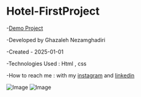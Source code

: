 # Hotel-FirstProject


-[Demo Project](https://ghazalehnezamghadiri.github.io/HOTEL/project2.html)

-Developed by Ghazaleh Nezamghadiri

-Created - 2025-01-01

-Technologies Used : Html , css

-How to reach me : with my [instagram](https://www.instagram.com/ghazale.ghadiri/?hl=en) and  [linkedin](https://www.linkedin.com/in/ghazaleh-nezamghadiri-06b626302/)


![Image](https://github.com/user-attachments/assets/93ef05fc-5406-4f15-9181-1cb04d7eae1d)
![Image](https://github.com/user-attachments/assets/a8dcb90b-9c50-4a3d-8169-0b2dbf9df5c0)
